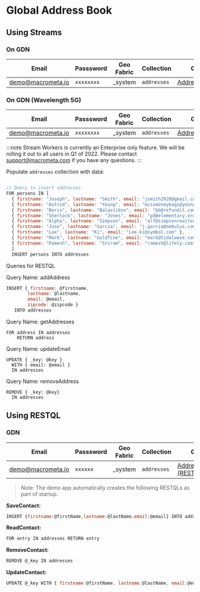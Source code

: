 # Global Address Book

## Using Streams

### On GDN

| **Email** | **Passsword** | **Geo Fabric** |**Collection** | **GUI**|**Source Code**|
|------------|---------- |-------------- |-------------- |------------|----------|
| demo@macrometa.io | `xxxxxxxx` | _system | `addresses` | [AddressBook](https://macrometacorp.github.io/tutorial-addressbook-streams/)| [github](https://github.com/Macrometacorp/tutorial-addressbook-streams)|

### On GDN (Wavelength 5G)

| **Email** | **Passsword** | **Geo Fabric** |**Collection** | **GUI**|**Source Code**|
|------------|---------- |-------------- |-------------- |------------|----------|
| demo@macrometa.io | `xxxxxxxx` | _system | `addresses` | [AddressBook](https://macrometacorp.github.io/addressbook-streams-wavelength/)| 

:::note
Stream Workers is currently an Enterprise only feature. We will be rolling it out to all users in Q1 of 2022.
Please contact support@macrometa.com if you have any questions.
:::

Populate `addresses` collection with data:

```js

// Query to insert addresses
FOR persons IN [ 
  { firstname: "Joseph", lastname: "Smith", email: "jsmith2020@gmail.com" },
  { firstname: "Astrid", lastname: "Young", email: "missmoneybags@young.co.sg" },
  { firstname: "Boris", lastname: "Balastikov", email: "bb@refundit.com" },
  { firstname: "Sherlock", lastname: "Jones", email: "pd@elementary.org" },
  { firstname: "Alpha", lastname: "Simpson", email: "alf@simpsonrealtech.com" },
  { firstname: "Jose", lastname: "Garcia", email: "j.garcia@nebulus.com" },
  { firstname: "Lee", lastname: "Ki", email: "Lee.ki@symbol.com" },
  { firstname: "Mark", lastname: "Goldfine", email: "mark@tidalwave.com" },
  { firstname: "Ramesh", lastname: "Sriram", email: "ramesh@lifely.com" } 
  ]
  INSERT persons INTO addresses

```

Queries for RESTQL

Query Name: addAddress
```js
INSERT { firstname: @firstname, 
        lastname: @lastname, 
        email: @email, 
        zipcode: @zipcode }
   INTO addresses
```

Query Name: getAddresses
```
FOR address IN addresses
    RETURN address
```

Query Name: updateEmail
```
UPDATE { _key: @key }
  WITH { email: @email }
  IN addresses
```

Query Name: removeAddress
```
REMOVE { _key: @key} 
  IN addresses
```

## Using RESTQL

### GDN

| **Email** | **Passsword** | **Geo Fabric** |**Collection** | **GUI**|**Source Code**|
|------------|---------- |-------------- |-------------- |------------|----------|
| demo@macrometa.io | `xxxxxx` | _system | `addresses` | [AddressBook (RESTQL)](http://addressbook-restql-gdn.s3-website-us-east-1.amazonaws.com/)| [github](https://github.com/Macrometacorp/tutorial-addressbook-restql)|

> Note: The demo app automatically creates the following RESTQLs as part of startup.

**SaveContact:**
```js
INSERT {firstname:@firstName,lastname:@lastName,email:@email} INTO addresses
```

**ReadContact:**
```js
FOR entry IN addresses RETURN entry
```

**RemoveContact:**
```js
REMOVE @_key IN addresses
```

**UpdateContact:**
```js
UPDATE @_key WITH { firstname:@firstName, lastname:@lastName, email:@email} IN addresses
```

